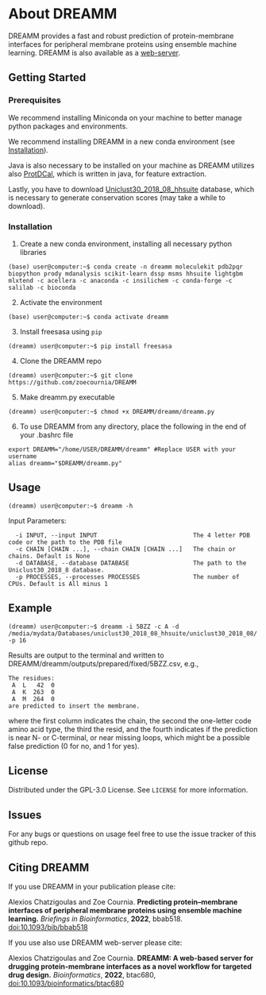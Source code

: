 # About DREAMM
DREAMM provides a fast and robust prediction of protein-membrane interfaces for peripheral membrane proteins using ensemble machine learning. DREAMM is also available as a [web-server](https://dreamm.ni4os.eu/).

## Getting Started
### Prerequisites
We recommend installing Miniconda on your machine to better manage python packages and environments.

We recommend installing DREAMM in a new conda environment (see <a href="#Installation">Installation</a>). 

Java is also necessary to be installed on your machine as DREAMM utilizes also [ProtDCal](https://protdcal.zmb.uni-due.de/), which is written in java, for feature extraction.

Lastly, you have to download [Uniclust30_2018_08_hhsuite](http://wwwuser.gwdg.de/~compbiol/uniclust/2018_08/) database, which is necessary to generate conservation scores (may take a while to download).

### Installation
1. Create a new conda environment, installing all necessary python libraries
```
(base) user@computer:~$ conda create -n dreamm moleculekit pdb2pqr biopython prody mdanalysis scikit-learn dssp msms hhsuite lightgbm mlxtend -c acellera -c anaconda -c insilichem -c conda-forge -c salilab -c bioconda
```
2. Activate the environment
```
(base) user@computer:~$ conda activate dreamm
```
3. Install freesasa using ```pip```
```
(dreamm) user@computer:~$ pip install freesasa
```
4. Clone the DREAMM repo
```
(dreamm) user@computer:~$ git clone https://github.com/zoecournia/DREAMM
```
5. Make dreamm.py executable
```
(dreamm) user@computer:~$ chmod +x DREAMM/dreamm/dreamm.py
```
6. To use DREAMM from any directory, place the following in the end of your .bashrc file
```
export DREAMM="/home/USER/DREAMM/dreamm" #Replace USER with your username 
alias dreamm="$DREAMM/dreamm.py"
```

## Usage
```
(dreamm) user@computer:~$ dreamm -h
```

Input Parameters:
```
  -i INPUT, --input INPUT                           The 4 letter PDB code or the path to the PDB file
  -c CHAIN [CHAIN ...], --chain CHAIN [CHAIN ...]   The chain or chains. Default is None
  -d DATABASE, --database DATABASE                  The path to the Uniclust30_2018_8 database.
  -p PROCESSES, --processes PROCESSES               The number of CPUs. Default is All minus 1
 ```

## Example
```
(dreamm) user@computer:~$ dreamm -i 5BZZ -c A -d /media/mydata/Databases/uniclust30_2018_08_hhsuite/uniclust30_2018_08/ -p 16
```
Results are output to the terminal and written to DREAMM/dreamm/outputs/prepared/fixed/5BZZ.csv, e.g.,
```
The residues:
 A  L   42  0
 A  K  263  0
 A  M  264  0
are predicted to insert the membrane.
```
where the first column indicates the chain, the second the one-letter code amino acid type, the third the resid, and the fourth indicates if the prediction is near N- or C-terminal, or near missing loops, which might be a possible false prediction (0 for no, and 1 for yes).

## License
Distributed under the GPL-3.0 License. See `LICENSE` for more information.


## Issues
For any bugs or questions on usage feel free to use the issue tracker of this github repo.

## Citing DREAMM

If you use DREAMM in your publication please cite:

Alexios Chatzigoulas and Zoe Cournia.
**Predicting protein–membrane interfaces of peripheral membrane proteins using ensemble machine learning.**
*Briefings in Bioinformatics*, **2022**, bbab518.
[doi:10.1093/bib/bbab518](https://academic.oup.com/bib/advance-article/doi/10.1093/bib/bbab518/6527274)

If you use also use DREAMM web-server please cite:

Alexios Chatzigoulas and Zoe Cournia.
**DREAMM: A web-based server for drugging protein-membrane interfaces as a novel workflow for targeted drug design.**
*Bioinformatics*, **2022**, btac680,
[doi:10.1093/bioinformatics/btac680](https://doi.org/10.1093/bioinformatics/btac680)
